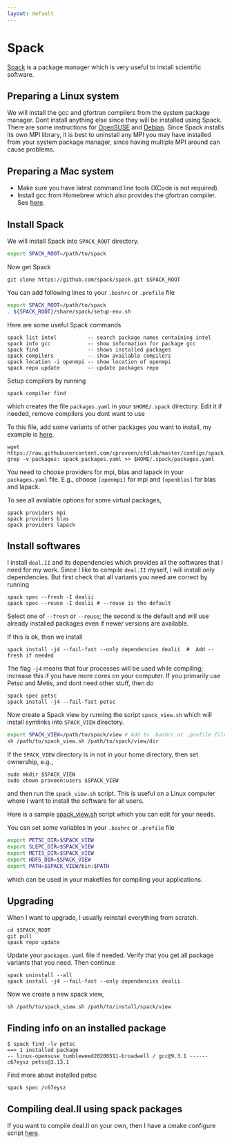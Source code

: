 ```yaml
---
layout: default
---
```


# Spack

[Spack](https://spack.readthedocs.io) is a package manager which is very useful to install scientific software.

## Preparing a Linux system

We will install the gcc and gfortran compilers from the system package manager.  Dont install anything else since they will be installed using Spack. There are some instructions for [OpenSUSE](comp/suse.html) and [Debian](comp/debian.html). Since Spack installs its own MPI library, it is best to uninstall any MPI you may have installed from your system package manager, since having multiple MPI around can cause problems.

## Preparing a Mac system

* Make sure you have latest command line tools (XCode is not required).
* Install gcc from Homebrew which also provides the gfortran compiler. See [here](comp/brew.html).

## Install Spack

We will install Spack into `SPACK_ROOT` directory.

```bash
export SPACK_ROOT=/path/to/spack
```

Now get Spack

```shell
git clone https://github.com/spack/spack.git $SPACK_ROOT
```

You can add following lines to your `.bashrc` or `.profile` file

```bash
export SPACK_ROOT=/path/to/spack
. ${SPACK_ROOT}/share/spack/setup-env.sh
```

Here are some useful Spack commands

```text
spack list intel          -- search package names containing intel
spack info gcc            -- show information for package gcc
spack find                -- shows installed packages
spack compilers           -- show available compilers
spack location -i openmpi -- show location of openmpi
spack repo update         -- update packages repo
```

Setup compilers by running

```shell
spack compiler find
```

which creates the file `packages.yaml` in your `$HOME/.spack` directory. Edit it if needed, remove compilers you dont want to use

To this file, add some variants of other packages you want to install, my example is [here](https://raw.githubusercontent.com/cpraveen/cfdlab/master/configs/spack_packages.yaml).

```shell
wget https://raw.githubusercontent.com/cpraveen/cfdlab/master/configs/spack_packages.yaml
grep -v packages: spack_packages.yaml >> $HOME/.spack/packages.yaml
```

You need to choose providers for mpi, blas and lapack in your `packages.yaml` file. E.g., choose `[openmpi]` for mpi and `[openblas]` for blas and lapack.

To see all available options for some virtual packages,

```shell
spack providers mpi
spack providers blas
spack providers lapack
```


## Install softwares

I install `deal.II` and its dependencies which provides all the softwares that I need for my work. Since I like to compile `deal.II` myself, I will install only dependencies. But first check that all variants you need are correct by running

```shell
spack spec --fresh -I dealii
spack spec --reuse -I dealii # --reuse is the default
```

Select one of `--fresh` or `--reuse`; the second is the default and will use already installed packages even if newer versions are available.

If this is ok, then we install

```shell
spack install -j4 --fail-fast --only dependencies dealii  #  Add --fresh if needed
```

The flag `-j4` means that four processes will be used while compiling; increase this if you have more cores on your computer. If you primarily use Petsc and Metis, and dont need other stuff, then do

```shell
spack spec petsc
spack install -j4 --fail-fast petsc
```

Now create a Spack view by running the script `spack_view.sh` which will install symlinks into `SPACK_VIEW` directory.

```bash
export SPACK_VIEW=/path/to/spack/view # Add to .bashrc or .profile file
sh /path/to/spack_view.sh /path/to/spack/view/dir
```

If the `SPACK_VIEW` directory is in not in your home directory, then set ownership, e.g.,

```shell
sudo mkdir $SPACK_VIEW
sudo chown praveen:users $SPACK_VIEW
```

and then run the `spack_view.sh` script. This is useful on a Linux computer where I want to install the software for all users.

Here is a sample [spack_view.sh](https://raw.githubusercontent.com/cpraveen/cfdlab/master/bin/spack_view.sh) script which you can edit for your needs.

You can set some variables in your `.bashrc` or `.profile` file

```bash
export PETSC_DIR=$SPACK_VIEW
export SLEPC_DIR=$SPACK_VIEW
export METIS_DIR=$SPACK_VIEW
export HDF5_DIR=$SPACK_VIEW
export PATH=$SPACK_VIEW/bin:$PATH
```

which can be used in your makefiles for compiling your applications.

## Upgrading

When I want to upgrade, I usually reinstall everything from scratch.

```shell
cd $SPACK_ROOT
git pull
spack repo update
```

Update your `packages.yaml` file if needed. Verify that you get all package variants that you need. Then continue

```shell
spack uninstall --all
spack install -j4 --fail-fast --only dependencies dealii
```

Now we create a new spack view,

```shell
sh /path/to/spack_view.sh /path/to/install/spack/view
```

## Finding info on an installed package

```shell
$ spack find -lv petsc
==> 1 installed package
-- linux-opensuse_tumbleweed20200511-broadwell / gcc@9.3.1 ------
c67eysz petsc@3.13.1
```

Find more about installed petsc

```shell
spack spec /c67eysz
```

## Compiling deal.II using spack packages

If you want to compile deal.II on your own, then I have a cmake configure script [here](https://raw.githubusercontent.com/cpraveen/cfdlab/master/bin/dealii_spack.sh).
